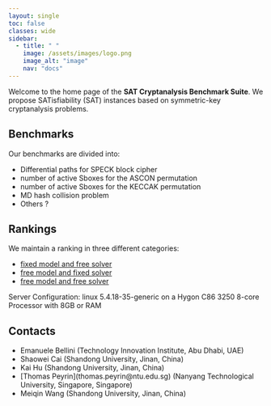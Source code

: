 ```yaml
---
layout: single
toc: false
classes: wide
sidebar:  
  - title: " "
    image: /assets/images/logo.png
    image_alt: "image"
    nav: "docs"
---
```


Welcome to the home page of the **SAT Cryptanalysis Benchmark Suite**. We propose SATisfiability (SAT) instances based on symmetric-key cryptanalysis problems. 


## Benchmarks

Our benchmarks are divided into:
* Differential paths for SPECK block cipher
* number of active Sboxes for the ASCON permutation
* number of active Sboxes for the KECCAK permutation 
* MD hash collision problem
* Others ?


## Rankings

We maintain a ranking in three different categories:
* [fixed model and free solver](/fixedmodel_freesolver)
* [free model and fixed solver](/freedmodel_fixedsolver)
* [free model and free solver](/freedmodel_freesolver)

Server Configuration: linux 5.4.18-35-generic on a Hygon C86 3250 8-core Processor with 8GB or RAM


## Contacts

<ul>
<li>Emanuele Bellini (Technology Innovation Institute, Abu Dhabi, UAE)</li>
<li>Shaowei Cai (Shandong University, Jinan, China)</li>
<li>Kai Hu (Shandong University, Jinan, China)</li>
<li>[Thomas Peyrin](thomas.peyrin@ntu.edu.sg)  (Nanyang Technological University, Singapore, Singapore)</li>
<li>Meiqin Wang (Shandong University, Jinan, China)</li>
</ul>




